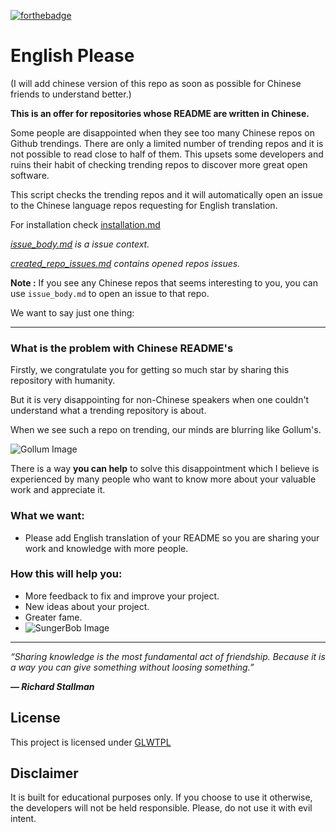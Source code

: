 [![forthebadge](https://forthebadge.com/images/badges/built-with-love.svg)](https://forthebadge.com)
# English Please 

(I will add chinese version of this repo as soon as possible for Chinese friends to understand better.)

**This is an offer for repositories whose README are written in Chinese.**

Some people are disappointed when they see too many Chinese repos on Github trendings. There are only a limited number of trending repos and it is not possible to read close to half of them. This upsets some developers and ruins their habit of checking trending repos to discover more great open software.

This script checks the trending repos and it will automatically open an issue to the Chinese language repos requesting for English translation. 

For installation check [installation.md](https://github.com/us/hey-dude/blob/master/installation.md)

_[issue_body.md](https://github.com/us/hey-dude/blob/master/issue_body.md) is a issue context._

_[created_repo_issues.md](https://github.com/us/hey-dude/blob/master/created_repo_issues.md) contains opened repos issues._

**Note :** If you see any Chinese repos that seems interesting to you, you can use `issue_body.md` to open an issue to that repo.

We want to say just one thing:

---

### What is the problem with Chinese README's

Firstly, we congratulate you for getting so much star by sharing this repository with humanity.

But it is very disappointing for non-Chinese speakers when one couldn't understand what a trending repository is about.

When we see such a repo on trending, our minds are blurring like Gollum's.

![Gollum Image](https://media.giphy.com/media/V4uGHRgz0zi6Y/giphy-downsized-large.gif)

There is a way **you can help** to solve this disappointment which I believe is experienced by many people who want to know more about your valuable work and appreciate it.

### What we want:
 - Please add English translation of your README so you are sharing your work and knowledge with more people.

### How this will help you:
 - More feedback to fix and improve your project.
 - New ideas about your project.
 - Greater fame.
 - ![SungerBob Image](https://media.giphy.com/media/3o7absbD7PbTFQa0c8/source.gif)

---

_“Sharing knowledge is the most fundamental act of friendship. Because it is a way you can give something without loosing something.”_

_**— Richard Stallman**_

## License
This project is licensed under [GLWTPL](https://github.com/us/hey-dude/blob/master/LICENSE)

## Disclaimer
It is built for educational purposes only. If you choose to use it otherwise, the developers will not be held responsible. Please, do not use it with evil intent.


